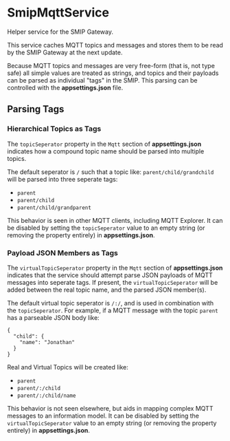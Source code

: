 # SmipMqttService

Helper service for the SMIP Gateway.

This service caches MQTT topics and messages and stores them to be read by the SMIP Gateway at the next update.

Because MQTT topics and messages are very free-form (that is, not type safe) all simple values are treated as strings,
and topics and their payloads can be parsed as individual "tags" in the SMIP. This parsing can be controlled with the **appsettings.json** file.

## Parsing Tags

### Hierarchical Topics as Tags

The `topicSeperator` property in the `Mqtt` section of **appsettings.json** indicates how a compound topic name should be parsed into multiple topics.

The default seperator is `/` such that a topic like: `parent/child/grandchild` will be parsed into three seperate tags:
- `parent`
- `parent/child`
- `parent/child/grandparent`

This behavior is seen in other MQTT clients, including MQTT Explorer. It can be disabled by setting the `topicSeperator` value to an empty string (or removing the property entirely) in **appsettings.json**.

### Payload JSON Members as Tags

The `virtualTopicSeperator` property in the `Mqtt` section of **appsettings.json** indicates that the service should attempt parse JSON payloads of MQTT messages into seperate tags.
If present, the `virtualTopicSeperator` will be added between the real topic name, and the parsed JSON member(s).

The default virtual topic seperator is `/:/`, and is used in combination with the `topicSeperator`. For example, if a MQTT message with the topic `parent` has a parseable JSON body like:

```
{
  "child": {
    "name": "Jonathan"
  }
}
```

Real and Virtual Topics will be created like:
- `parent`
- `parent/:/child`
- `parent/:/child/name`

This behavior is not seen elsewhere, but aids in mapping complex MQTT messages to an information model. It can be disabled by setting the `virtualTopicSeperator` value to an empty string (or removing the property entirely) in **appsettings.json**.

